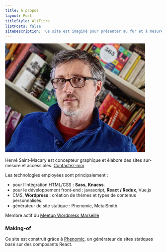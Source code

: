 ```yaml
---
title: À propos
layout: Post
titleStyle: AltTitre
listPosts: false
siteDescription: 'Ce site est imaginé pour présenter au fur et à mesure quelques unes de mes réalisations'
---
```


<div class="a-propos-card">
<img class="a-propos-portrait"  src="../assets/img/portrait_DSC_0153.jpg" alt="Hervé Saint-Macary, webdesign" />
<p>Hervé Saint-Macary est concepteur graphique et élabore des sites sur-mesure et accessibles.
<a class="a-propos-mail-to" href="mailto:contact@vitreene.com?&subject=Prendre%20contact%20avec%20Hervé">Contactez-moi</a>
</p>
</div>

Les technologies employées sont principalement :

- pour l’intégration HTML/CSS : **Sass**, **Knacss**.
- pour le développement front-end : javascript, **React / Redux**, Vue.js  
- CMS, **Wordpress** : création de thèmes et types de contenus personnalisés.
- générateur de site statique : Phenomic,  MetalSmith.



Membre actif du [Meetup Wordpress Marseille](https://www.meetup.com/fr-FR/Marseille-WordPress-Meetup/)

### Making-of
Ce site est construit grâce à [Phenomic](http://phenomic.io), un générateur de sites statiques basé sur des composants React.

<!--intro-->